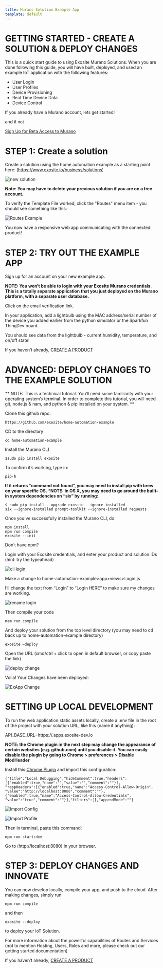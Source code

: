 ```yaml
---
title: Murano Solution Example App
template: default
---
```


# GETTING STARTED - CREATE A SOLUTION & DEPLOY CHANGES
This is a quick start guide to using Exosite Murano Solutions.  When you are done following this guide, you will have built, deployed, and used an example IoT application with the following features:

* User Login
* User Profiles
* Device Provisioning
* Real Time Device Data
* Device Control

If you already have a Murano account, lets get started! 

and if not

<a class="btn orange" href="https://exosite.com/business/signup">Sign Up for Beta Access to Murano</a>


# STEP 1: Create a solution

Create a solution using the home automation example as a starting point here: (https://www.exosite.io/business/solutions)

![new solution](assets/new_solution.png)

**Note: You may have to delete your previous solution if you are on a free account.**

To verify the Template File worked, click the "Routes" menu item - you should see something like this: 

![Routes Example](assets/routes_example.png)

You now have a responsive web app communicating with the connected product! 

# STEP 2: TRY OUT THE EXAMPLE APP

Sign up for an account on your new example app. 

**NOTE: You won’t be able to login with your Exosite Murano credentials. This is a totally separate application that you just deployed on the Murano platform, with a separate user database.**

Click on the email verification link. 

In your application, add a lightbulb using the MAC address/serial number of the device you added earlier from the python simulator or the Sparkfun ThingDev board. 

You should see data from the lightbulb - current humidity, temperature, and on/off state! 


If you haven’t already, [CREATE A PRODUCT](http://beta-docs.exosite.com/murano/get-started/)


# ADVANCED: DEPLOY CHANGES TO THE EXAMPLE SOLUTION 

** NOTE: This is a technical tutorial. You’ll need some familiarity with your operating system’s terminal. In order to complete this tutorial, you will need git, node.js & nam, and python & pip installed on your system. ** 

Clone this github repo: 

```
https://github.com/exosite/home-automation-example
```

CD to the directory

```
cd home-automation-example
```

Install the Murano CLI

```
$sudo pip install exosite
```

To confirm it’s working, type in: 

```
pip-h
```

**If it returns “command not found”, you may need to install pip with brew on your specific OS.**
***NOTE: In OS X, you may need to go around the built-in system dependencies on “six” by running:**

```
$ sudo pip install --upgrade exosite --ignore-installed 
six --ignore-installed prompt-toolkit --ignore-installed requests
```

Once you’ve successfully installed the Murano CLI, do 

```
npm install
npm run compile
exosite --init
```

Don’t have npm?

Login with your Exosite credentials, and enter your product and solution IDs (hint: try the typeahead)

![cli login](assets/cli_login.png)

Make a change to home-automation-example>app>views>Login.js

I’ll change the text from “Login” to “Login HERE” to make sure my changes are working. 

![rename login](assets/rename_login.png)

Then compile your code

```
nam run compile
```

And deploy your solution from the top level directory (you may need to cd back up to home-automation-example directory)

```
exosite —deploy
```

Open the URL (cmd/ctrl + click to open in default browser, or copy paste the link)

![deploy change](assets/deploy_change.png)


Voila! Your Changes have been deployed: 

![ExApp Change](assets/exapp_change.png)


# SETTING UP LOCAL DEVELOPMENT

To run the web application static assets locally, create a .env file in the root of the project with your solution URL, like this (name it anything):

API_BASE_URL=https://<solution-name>.apps.exosite-dev.io

**NOTE: the Chrome plugin in the next step may change the appearance of certain websites (e.g. github.com) until you disable it. You can easily disable the plugin by going to Chrome > preferences > Disable ModHeader**

Install this [Chrome Plugin](https://chrome.google.com/webstore/detail/modheader/idgpnmonknjnojddfkpgkljpfnnfcklj/related?hl=en) and import this configuration: 

```
{"title":"Local Debugging","hideComment":true,"headers":
[{"enabled":true,"name":"","value":"","comment":""}],
"respHeaders":[{"enabled":true,"name":"Access-Control-Allow-Origin",
"value":"http://localhost:8080","comment":""},
{"enabled":true,"name":"Access-Control-Allow-Credentials",
"value":"true","comment":""}],"filters":[],"appendMode":""}
```
![Import Config](assets/import_config.png)

![Import Profile](assets/import_profile.png)


Then in terminal, paste this command:
```
npm run start:dev
```

Go to (http://localhost:8080) in your browser.

# STEP 3: DEPLOY CHANGES AND INNOVATE

You can now develop locally, compile your app, and push to the cloud.
After making changes, simply run 
```
npm run compile 
```

and then 
```
exosite --deploy 
```

to deploy your IoT Solution.

For more information about the powerful capabilities of Routes and Services (not to mention Hosting, Users, Roles and more, please check out our getting started documentation)

If you haven’t already, [CREATE A PRODUCT](http://beta-docs.exosite.com/murano/get-started/)
